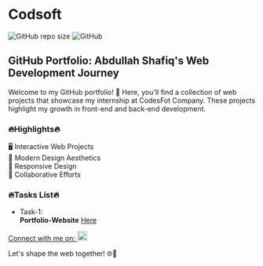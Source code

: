 # Codsoft
![GitHub repo size](https://img.shields.io/github/repo-size/abdullahshafiq-20/Codsoft)
![GitHub](https://img.shields.io/github/license/abdullahshafiq-20/Codsoft)

<h2>GitHub Portfolio: Abdullah Shafiq's Web Development Journey</h2>

<p>Welcome to my GitHub portfolio! 🚀 Here, you'll find a collection of web projects that showcase my internship at CodesFot Company. These projects highlight my growth in front-end and back-end development.</p>

<h3>🔥Highlights🔥</h3>

🖥️ Interactive Web Projects <br>
🌈 Modern Design Aesthetics<br>
📱 Responsive Design<br>
👥 Collaborative Efforts<br>

<h3>🔥Tasks List🔥</h3>

- Task-1: <br>  **Portfolio-Website** <a href="https://linkedin.com/in/abdullah-shafiq-158073234" target="blank">Here




Connect with me on:  <a href="https://linkedin.com/in/abdullah-shafiq-158073234" target="blank"><img src="https://raw.githubusercontent.com/rahuldkjain/github-profile-readme-generator/master/src/images/icons/Social/linked-in-alt.svg" alt="abdullah-shafiq-158073234" height="20" width="20" /></a>

Let's shape the web together! 🌐🚀





